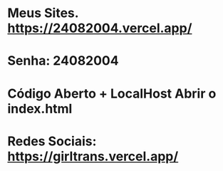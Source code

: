 # Meus Sites. https://24082004.vercel.app/
# Senha: 24082004
# Código Aberto + LocalHost Abrir o index.html
# Redes Sociais: https://girltrans.vercel.app/
